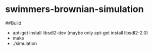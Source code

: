 # swimmers-brownian-simulation

##Build

- apt-get install libsdl2-dev (maybe only apt-get install libsdl2-2.0)
- make
- ./simulation